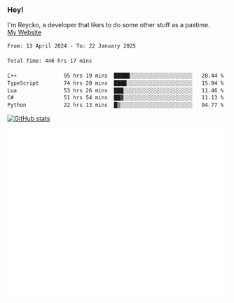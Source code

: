 ### Hey!
I'm Reycko, a developer that likes to do some other stuff as a pastime.  
[My Website](https://reycko.root.sx)

<!--START_SECTION:wakasection-->

```txt
From: 13 April 2024 - To: 22 January 2025

Total Time: 446 hrs 17 mins

C++               95 hrs 19 mins  █████░░░░░░░░░░░░░░░░░░░░   20.44 %
TypeScript        74 hrs 20 mins  ████░░░░░░░░░░░░░░░░░░░░░   15.94 %
Lua               53 hrs 26 mins  ███░░░░░░░░░░░░░░░░░░░░░░   11.46 %
C#                51 hrs 54 mins  ██▓░░░░░░░░░░░░░░░░░░░░░░   11.13 %
Python            22 hrs 13 mins  █▒░░░░░░░░░░░░░░░░░░░░░░░   04.77 %
```

<!--END_SECTION:wakasection-->

[![GitHub stats](https://github-readme-stats.vercel.app/api?username=Reycko&show_icons=true&theme=dark&hide_title=true&count_private=true)](https://github.com/anuraghazra/github-readme-stats)

![Metrics](/github-metrics.svg)
